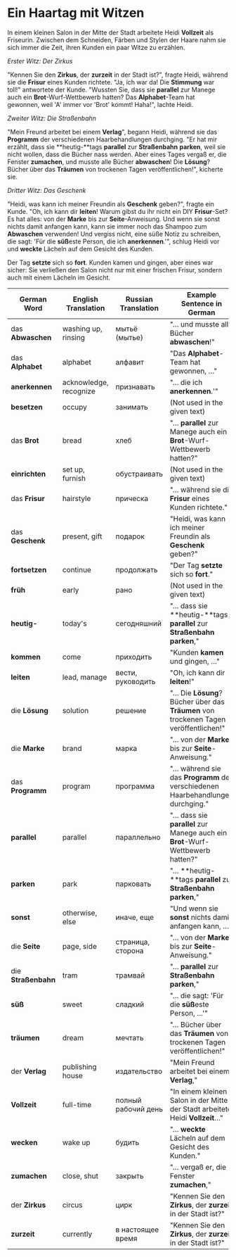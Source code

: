 # Ein Haartag mit Witzen

In einem kleinen Salon in der Mitte der Stadt arbeitete Heidi **Vollzeit** als Friseurin. Zwischen dem Schneiden, Färben und Stylen der Haare nahm sie sich immer die Zeit, ihren Kunden ein paar Witze zu erzählen.

*Erster Witz: Der Zirkus*

"Kennen Sie den **Zirkus**, der **zurzeit** in der Stadt ist?", fragte Heidi, während sie die **Frisur** eines Kunden richtete. "Ja, ich war da! Die **Stimmung** war toll!" antwortete der Kunde. "Wussten Sie, dass sie **parallel** zur Manege auch ein **Brot**-Wurf-Wettbewerb hatten? Das **Alphabet**-Team hat gewonnen, weil 'A' immer vor 'Brot' kommt! Haha!", lachte Heidi.

*Zweiter Witz: Die Straßenbahn*

"Mein Freund arbeitet bei einem **Verlag**", begann Heidi, während sie das **Programm** der verschiedenen Haarbehandlungen durchging. "Er hat mir erzählt, dass sie **heutig-**tags **parallel** zur **Straßenbahn** **parken**, weil sie nicht wollen, dass die Bücher nass werden. Aber eines Tages vergaß er, die Fenster **zumachen**, und musste alle Bücher **abwaschen**! Die **Lösung**? Bücher über das **Träumen** von trockenen Tagen veröffentlichen!", kicherte sie.

*Dritter Witz: Das Geschenk*

"Heidi, was kann ich meiner Freundin als **Geschenk** geben?", fragte ein Kunde. "Oh, ich kann dir **leiten**! Warum gibst du ihr nicht ein DIY **Frisur**-Set? Es hat alles: von der **Marke** bis zur **Seite**-Anweisung. Und wenn sie sonst nichts damit anfangen kann, kann sie immer noch das Shampoo zum **Abwaschen** verwenden! Und vergiss nicht, eine süße Notiz zu schreiben, die sagt: 'Für die **süß**este Person, die ich **anerkennen**.'", schlug Heidi vor und **weckte** Lächeln auf dem Gesicht des Kunden.

Der Tag **setzte** sich so **fort**. Kunden kamen und gingen, aber eines war sicher: Sie verließen den Salon nicht nur mit einer frischen Frisur, sondern auch mit einem Lächeln im Gesicht.

| German Word          | English Translation     | Russian Translation    | Example Sentence in German                                                   |
|----------------------|-------------------------|------------------------|------------------------------------------------------------------------------|
| das **Abwaschen**    | washing up, rinsing     | мытьё (мытье)          | "… und musste alle Bücher **abwaschen**!"                                   |
| das **Alphabet**     | alphabet                | алфавит                | "Das **Alphabet**-Team hat gewonnen, …"                                     |
| **anerkennen**       | acknowledge, recognize  | признавать             | "… die ich **anerkennen**.'"                                                |
| **besetzen**         | occupy                  | занимать               | (Not used in the given text)                                                 |
| das **Brot**         | bread                   | хлеб                   | "… **parallel** zur Manege auch ein **Brot**-Wurf-Wettbewerb hatten?"        |
| **einrichten**       | set up, furnish         | обустраивать           | (Not used in the given text)                                                 |
| das **Frisur**       | hairstyle               | прическа               | "… während sie die **Frisur** eines Kunden richtete."                        |
| das **Geschenk**     | present, gift           | подарок                | "Heidi, was kann ich meiner Freundin als **Geschenk** geben?"               |
| **fortsetzen**       | continue                | продолжать             | "Der Tag **setzte** sich so **fort**."                                      |
| **früh**             | early                   | рано                   | (Not used in the given text)                                                 |
| **heutig-**          | today's                 | сегодняшний            | "… dass sie **heutig-**tags **parallel** zur **Straßenbahn** **parken**,"    |
| **kommen**           | come                    | приходить              | "Kunden **kamen** und gingen, …"                                            |
| **leiten**           | lead, manage            | вести, руководить      | "Oh, ich kann dir **leiten**!"                                               |
| die **Lösung**       | solution                | решение                | "… Die **Lösung**? Bücher über das **Träumen** von trockenen Tagen veröffentlichen!"|
| die **Marke**        | brand                   | марка                  | "… von der **Marke** bis zur **Seite**-Anweisung."                           |
| das **Programm**     | program                 | программа              | "… während sie das **Programm** der verschiedenen Haarbehandlungen durchging."|
| **parallel**         | parallel                | параллельно            | "… dass sie **parallel** zur Manege auch ein **Brot**-Wurf-Wettbewerb hatten?"|
| **parken**           | park                    | парковать              | "… **heutig-**tags **parallel** zur **Straßenbahn** **parken**,"             |
| **sonst**            | otherwise, else         | иначе, еще             | "Und wenn sie **sonst** nichts damit anfangen kann, …"                      |
| die **Seite**        | page, side              | страница, сторона      | "… von der **Marke** bis zur **Seite**-Anweisung."                           |
| die **Straßenbahn**  | tram                    | трамвай                | "… **parallel** zur **Straßenbahn** **parken**,"                            |
| **süß**              | sweet                   | сладкий                | "… die sagt: 'Für die **süß**este Person, …'"                               |
| **träumen**          | dream                   | мечтать                | "… Bücher über das **Träumen** von trockenen Tagen veröffentlichen!"        |
| der **Verlag**       | publishing house        | издательство           | "Mein Freund arbeitet bei einem **Verlag**,"                                |
| **Vollzeit**         | full-time               | полный рабочий день    | "In einem kleinen Salon in der Mitte der Stadt arbeitete Heidi **Vollzeit**…"|
| **wecken**           | wake up                 | будить                 | "… **weckte** Lächeln auf dem Gesicht des Kunden."                           |
| **zumachen**         | close, shut             | закрыть                | "… vergaß er, die Fenster **zumachen**,"                                    |
| der **Zirkus**       | circus                  | цирк                   | "Kennen Sie den **Zirkus**, der **zurzeit** in der Stadt ist?"               |
| **zurzeit**          | currently               | в настоящее время      | "Kennen Sie den **Zirkus**, der **zurzeit** in der Stadt ist?"               |
